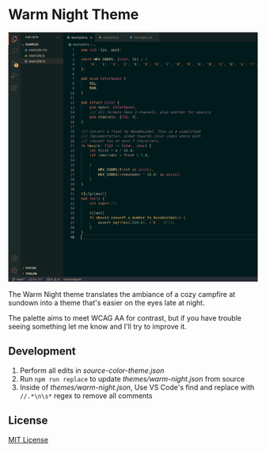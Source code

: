 # Warm Night Theme

![Screenshot](https://raw.githubusercontent.com/slanden/warm-night-theme/main/screenshot.png)

The Warm Night theme translates the ambiance of a cozy campfire at sundown into a theme that's easier on the eyes late at night.

The palette aims to meet WCAG AA for contrast, but if you have trouble seeing something let me know and I'll try to improve it.

## Development
1. Perform all edits in *source-color-theme.json*
2. Run `npm run replace` to update *themes/warm-night.json* from source
3. Inside of *themes/warm-night.json*, Use VS Code's find and replace with `//.*\n\s*` regex to remove all comments

## License
[MIT License](./LICENSE)
